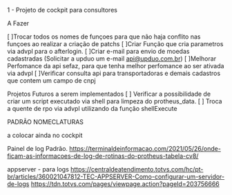 1 - Projeto de cockpit para consultores 

A Fazer

[ ]Trocar todos os nomes de funçoes para que não haja conflito nas funçoes ao realizar a criação de patchs
[ ]Criar Função que cria parametros via advpl para o afterlogin.
[ ]Criar e-mail para envio de moedas cadastradas (Solicitar a upduo um e-mail api@upduo.com.br)
[ ]Melhorar Perfomance da api sefaz, para que tenha melhor perfomance ao ser ativada via advpl
[ ]Verificar consulta api para transportadoras e demais cadastros que contem um campo de cnpj


Projetos Futuros a serem implementados
[ ] Verificar a possibilidade de criar um script executado via shell para limpeza do protheus_data.
[ ] Troca a quente de rpo via advpl utilizando da função shellExecute



PADRÃO NOMECLATURAS



a colocar ainda no cockpit

Painel de log Padrão.
https://terminaldeinformacao.com/2021/05/26/onde-ficam-as-informacoes-de-log-de-rotinas-do-protheus-tabela-cv8/

appserver - para logs
https://centraldeatendimento.totvs.com/hc/pt-br/articles/360021047812-TEC-APPSERVER-Como-configurar-um-servidor-de-logs
https://tdn.totvs.com/pages/viewpage.action?pageId=203756666